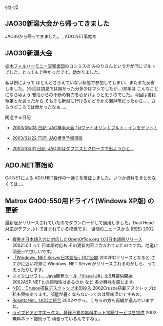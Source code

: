 [old-v2](ig020806-orig.html)

## JAO30新潟大会から帰ってきました

JAO30から帰ってきました。 , ADO.NET事始め

## JAO30新潟大会

[栃木フィルハーモニー交響楽団](http://tochi-phil.hoops.ne.jp/)のコンミスの みのりさんという方が同じプルトでした。とっても上手かったです。助かりました。

私は例によって ほとんどさらえていない状態で参加してしまい、またまた反省しました。(今回は初見では無かった分多少はマシでしたが…)来年は こんなことにならぬよう 普段からの不断の努力を心がけようと思うのでした。今回は書籍執筆とかあったから そもそも新潟に行けるかどうかの瀬戸際だったから、、、さらうどころでは無かったなぁ…。

関連する日記

* [2003/06/08 日記: JAO横浜大会 1stヴァイオリン１プルト・インをゲット！](../2003/ig030608.html)
  
* [2003/02/22 日記: JAO横浜予備調査](../2003/ig030222.html)
  
* [2002/03/31 日記: JAO30はダフニスとクローエで出ようかと…](ig020331.html)

## ADO.NET事始め

C#.NETによる ADO.NET操作の一通りを検証しました。いつか資料をまとめなくては…。

## Matrox G400-550用ドライバ (Windows XP版) の更新

最新版がリリースされていたのでダウンロードして適用しました。Dual Head 対応がデフォルトで含まれている模様です。
世間のニュースから ([RSS](ig020806-news.xml)) 2002
* [縦書き日本語入力に対応したOpenOffice.org 1.0.1日本語版リリース](http://linux.ascii24.com/linux/news/today/2002/08/05/637725-000.html)  20021.0.1 って 日本語対応も その更新内容に含まれていたのですね。地道に頑張って欲しいです。
* [「Windows .NET Server日本語版」RC1公開](http://www.zdnet.co.jp/news/0208/05/njbt_05.html)  2002RCリリースとなると さすがに近い将来に Windows .NET Serverがリリースされるのかしら、って思ったりします。
* [マイクロソフト、Java開発ツール「Visual J#」を9月提供開始](http://www.watch.impress.co.jp/pc/docs/2002/0801/ms.htm)  2002ASP.NETとの親和性はあるのか など 多少興味を感じます。
* [NEC、Crusoe搭載デスクトップ米国投入](http://www.zdnet.co.jp/news/0208/06/nebt_06.html)  2002Crusoe搭載デスクトップは私も興味あります。部屋が暑くならないってのは興味深いですもの。
* [RosettaNet、UCCに統合](http://www.zdnet.co.jp/news/0208/06/nebt_05.html)  2002ややっ。こちらの方も再編が進んでいますね。
* [ライブドアとマネックス、登録不要の無料ネット接続サービスを提供](http://www.zdnet.co.jp/news/0208/05/njbt_11.html)  2002無料ネット接続って 頑張っているんですねぇ。